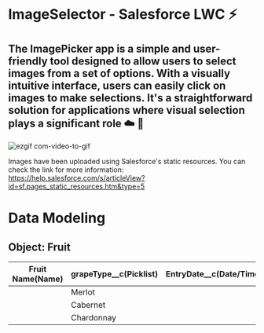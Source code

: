# ImageSelector - Salesforce LWC ⚡

## The ImagePicker app is a simple and user-friendly tool designed to allow users to select images from a set of options. With a visually intuitive interface, users can easily click on images to make selections. It's a straightforward solution for applications where visual selection plays a significant role :cloud: :rocket:

![ezgif com-video-to-gif](https://github.com/yanbraga/LWC-ImageSelector/assets/84753609/940942ac-5111-4370-916b-d88d7651c437)


Images have been uploaded using Salesforce's static resources. You can check the link for more information: https://help.salesforce.com/s/articleView?id=sf.pages_static_resources.htm&type=5
# Data Modeling

## Object: Fruit

| Fruit Name(Name) | grapeType__c(Picklist) | EntryDate__c(Date/Time) | Description__c(Text) | tonnesGrapes__C(Number) |
|------------------|------------------------|-------------------------|----------------------|-------------------------|
|                  | Merlot                 |                         |                      |                         |
|                  | Cabernet               |                         |                      |                         |
|                  | Chardonnay             |                         |                      |                         |
